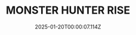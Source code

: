 ---
title: "MONSTER HUNTER RISE"
id: 1446780
date: 2025-01-20T00:00:07.114Z
link: games/steam/recent/monster-hunter-rise
image: http://media.steampowered.com/steamcommunity/public/images/apps/1446780/560dd364b52075b783424961a43c01f9b69fde15.jpg
playtime_2weeks: 81
playtime_forever: 81
playtime_windows_forever: 0
playtime_mac_forever: 0
playtime_linux_forever: 81
playtime_deck_forever: 81
---